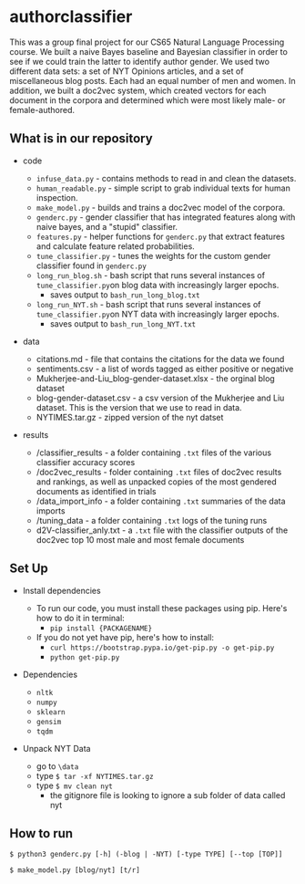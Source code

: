 # authorclassifier

This was a group final project for our CS65 Natural Language Processing course. We built a naive Bayes baseline and Bayesian classifier in order to see if we could train the latter to identify author gender. We used two different data sets: a set of NYT Opinions articles, and a set of miscellaneous blog posts. Each had an equal number of men and women. In addition, we built a doc2vec system, which created vectors for each document in the corpora and determined which were most likely male- or female-authored.

## What is in our repository
* code
    - `infuse_data.py` - contains methods to read in and clean the datasets.
    - `human_readable.py` - simple script to grab individual texts for human inspection.
    - `make_model.py` - builds and trains a doc2vec model of the corpora.
    - `genderc.py` - gender classifier that has integrated features along with naive bayes, and a "stupid" classifier.
    - `features.py` - helper functions for `genderc.py` that extract features and calculate feature related probabilities.
    - `tune_classifier.py` - tunes the weights for the custom gender classifier found in `genderc.py`
    - `long_run_blog.sh` - bash script that runs several instances of `tune_classifier.py`on blog data with increasingly larger epochs.
        - saves output to `bash_run_long_blog.txt`
    - `long_run_NYT.sh` - bash script that runs several instances of `tune_classifier.py`on NYT data with increasingly larger epochs.
        - saves output to `bash_run_long_NYT.txt`

* data
    - citations.md - file that contains the citations for the data we found
    - sentiments.csv - a list of words tagged as either positive or negative
    - Mukherjee-and-Liu_blog-gender-dataset.xlsx - the orginal blog dataset
    - blog-gender-dataset.csv - a csv version of the Mukherjee and Liu dataset. This is the version that we use to read in data.
    - NYTIMES.tar.gz - zipped version of the nyt datset

* results
  - /classifier_results - a folder containing `.txt` files of the various classifier accuracy scores
  - /doc2vec_results - folder containing `.txt` files of doc2vec results and rankings, as well as unpacked copies of the most gendered documents as identified in trials
  - /data_import_info - a folder containing `.txt` summaries of the data imports
  - /tuning_data - a folder containing `.txt` logs of the tuning runs
  - d2V-classifier_anly.txt - a `.txt` file with the classifier outputs of the doc2vec top 10 most male and most female documents

## Set Up
* Install dependencies
  - To run our code, you must install these packages using pip. Here's how to do it in terminal:
    - `pip install {PACKAGENAME}`
  - If you do not yet have pip, here's how to install:
    - `curl https://bootstrap.pypa.io/get-pip.py -o get-pip.py`
    - `python get-pip.py`

* Dependencies
    - `nltk`
    - `numpy`
    - `sklearn`
    - `gensim`
    - `tqdm`

* Unpack NYT Data
    - go to `\data`
    - type `$ tar -xf NYTIMES.tar.gz`
    - type `$ mv clean nyt`
        - the gitignore file is looking to ignore a sub folder of data called nyt



## How to run
`$ python3 genderc.py [-h] (-blog | -NYT) [-type TYPE] [--top [TOP]]`

`$ make_model.py [blog/nyt] [t/r]`


